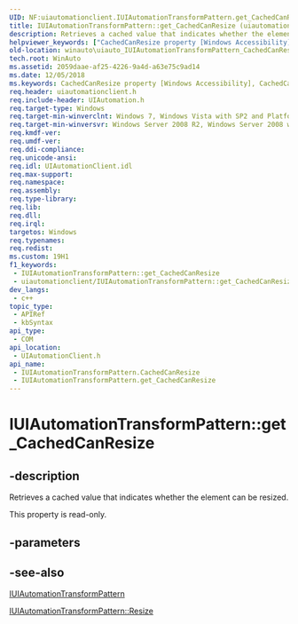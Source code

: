 ```yaml
---
UID: NF:uiautomationclient.IUIAutomationTransformPattern.get_CachedCanResize
title: IUIAutomationTransformPattern::get_CachedCanResize (uiautomationclient.h)
description: Retrieves a cached value that indicates whether the element can be resized.
helpviewer_keywords: ["CachedCanResize property [Windows Accessibility]","CachedCanResize property [Windows Accessibility]","IUIAutomationTransformPattern interface","IUIAutomationTransformPattern interface [Windows Accessibility]","CachedCanResize property","IUIAutomationTransformPattern.CachedCanResize","IUIAutomationTransformPattern.get_CachedCanResize","IUIAutomationTransformPattern::CachedCanResize","IUIAutomationTransformPattern::get_CachedCanResize","get_CachedCanResize","uiauto.uiauto_IUIAutomationTransformPattern_CachedCanResize","uiauto_IUIAutomationTransformPattern_CachedCanResize","uiautomationclient/IUIAutomationTransformPattern::CachedCanResize","uiautomationclient/IUIAutomationTransformPattern::get_CachedCanResize","winauto.uiauto_IUIAutomationTransformPattern_CachedCanResize"]
old-location: winauto\uiauto_IUIAutomationTransformPattern_CachedCanResize.htm
tech.root: WinAuto
ms.assetid: 2059daae-af25-4226-9a4d-a63e75c9ad14
ms.date: 12/05/2018
ms.keywords: CachedCanResize property [Windows Accessibility], CachedCanResize property [Windows Accessibility],IUIAutomationTransformPattern interface, IUIAutomationTransformPattern interface [Windows Accessibility],CachedCanResize property, IUIAutomationTransformPattern.CachedCanResize, IUIAutomationTransformPattern.get_CachedCanResize, IUIAutomationTransformPattern::CachedCanResize, IUIAutomationTransformPattern::get_CachedCanResize, get_CachedCanResize, uiauto.uiauto_IUIAutomationTransformPattern_CachedCanResize, uiauto_IUIAutomationTransformPattern_CachedCanResize, uiautomationclient/IUIAutomationTransformPattern::CachedCanResize, uiautomationclient/IUIAutomationTransformPattern::get_CachedCanResize, winauto.uiauto_IUIAutomationTransformPattern_CachedCanResize
req.header: uiautomationclient.h
req.include-header: UIAutomation.h
req.target-type: Windows
req.target-min-winverclnt: Windows 7, Windows Vista with SP2 and Platform Update for Windows Vista, Windows XP with SP3 and Platform Update for Windows Vista [desktop apps only]
req.target-min-winversvr: Windows Server 2008 R2, Windows Server 2008 with SP2 and Platform Update for Windows Server 2008, Windows Server 2003 with SP2 and Platform Update for Windows Server 2008 [desktop apps only]
req.kmdf-ver: 
req.umdf-ver: 
req.ddi-compliance: 
req.unicode-ansi: 
req.idl: UIAutomationClient.idl
req.max-support: 
req.namespace: 
req.assembly: 
req.type-library: 
req.lib: 
req.dll: 
req.irql: 
targetos: Windows
req.typenames: 
req.redist: 
ms.custom: 19H1
f1_keywords:
 - IUIAutomationTransformPattern::get_CachedCanResize
 - uiautomationclient/IUIAutomationTransformPattern::get_CachedCanResize
dev_langs:
 - c++
topic_type:
 - APIRef
 - kbSyntax
api_type:
 - COM
api_location:
 - UIAutomationClient.h
api_name:
 - IUIAutomationTransformPattern.CachedCanResize
 - IUIAutomationTransformPattern.get_CachedCanResize
---
```


# IUIAutomationTransformPattern::get_CachedCanResize


## -description

Retrieves a cached value that indicates whether the element can be resized.

This property is read-only.

## -parameters

## -see-also

<a href="https://docs.microsoft.com/windows/desktop/api/uiautomationclient/nn-uiautomationclient-iuiautomationtransformpattern">IUIAutomationTransformPattern</a>



<a href="https://docs.microsoft.com/windows/desktop/api/uiautomationclient/nf-uiautomationclient-iuiautomationtransformpattern-resize">IUIAutomationTransformPattern::Resize</a>

